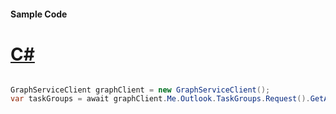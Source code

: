 #### Sample Code
# [C#](#tab/Csharp)

```C#

GraphServiceClient graphClient = new GraphServiceClient();
var taskGroups = await graphClient.Me.Outlook.TaskGroups.Request().GetAsync();

```